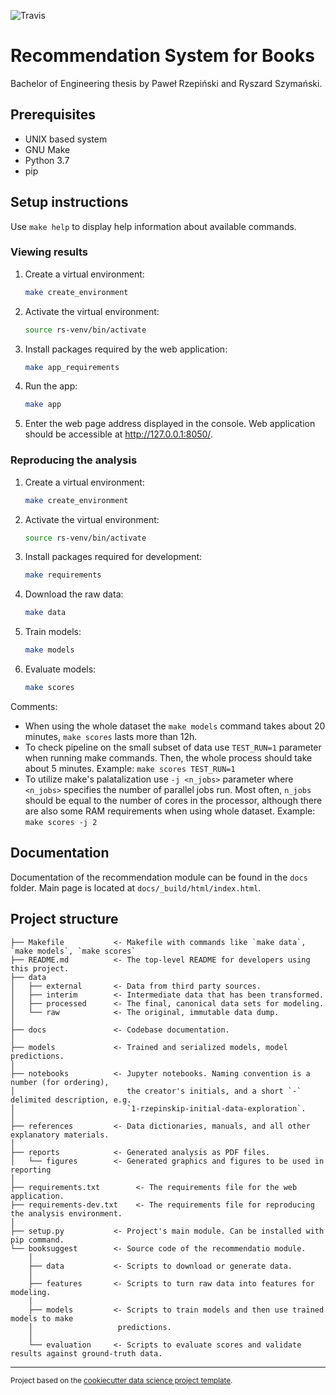 ![Travis](https://travis-ci.com/szymanskir/Recommendation-system.svg?token=vMgapB9HzV6RFvox4Fiq&branch=master)

# Recommendation System for Books

Bachelor of Engineering thesis by Paweł Rzepiński and Ryszard Szymański.

## Prerequisites

- UNIX based system
- GNU Make
- Python 3.7
- pip

## Setup instructions

Use `make help` to display help information about available commands.

### Viewing results

1. Create a virtual environment:
    ```bash
    make create_environment
    ```
2. Activate the virtual environment:
    ```bash
    source rs-venv/bin/activate
    ```
3. Install packages required by the web application:
    ```bash
    make app_requirements
    ```
4. Run the app:
    ```bash
    make app
    ```
5. Enter the web page address displayed in the console. Web application should be accessible at <http://127.0.0.1:8050/>.

### Reproducing the analysis

1. Create a virtual environment:
    ```bash
    make create_environment
    ```
2. Activate the virtual environment:
    ```bash
    source rs-venv/bin/activate
    ```
3. Install packages required for development:
    ```bash
    make requirements
    ```
4. Download the raw data:
    ```bash
    make data
    ```
5. Train models:
    ```bash
    make models
    ```
6. Evaluate models:
    ```bash
    make scores
    ```

Comments:

- When using the whole dataset the `make models` command takes about 20 minutes, `make scores` lasts more than 12h.
- To check pipeline on the small subset of data use `TEST_RUN=1` parameter when running make commands. Then, the whole process should take about 5 minutes. Example: `make scores TEST_RUN=1`
- To utilize make's palatalization use `-j <n_jobs>` parameter where `<n_jobs>` specifies the number of parallel jobs run. Most often, `n_jobs` should be equal to the number of cores in the processor, although there are also some RAM requirements when using whole dataset. Example: `make scores -j 2`

## Documentation

Documentation of the recommendation module can be found in the `docs` folder. Main page is located at `docs/_build/html/index.html`.

## Project structure

    ├── Makefile           <- Makefile with commands like `make data`, `make models`, `make scores`
    ├── README.md          <- The top-level README for developers using this project.
    ├── data
    │   ├── external       <- Data from third party sources.
    │   ├── interim        <- Intermediate data that has been transformed.
    │   ├── processed      <- The final, canonical data sets for modeling.
    │   └── raw            <- The original, immutable data dump.
    │
    ├── docs               <- Codebase documentation.
    │
    ├── models             <- Trained and serialized models, model predictions.
    │
    ├── notebooks          <- Jupyter notebooks. Naming convention is a number (for ordering),
    │                         the creator's initials, and a short `-` delimited description, e.g.
    │                         `1-rzepinskip-initial-data-exploration`.
    │
    ├── references         <- Data dictionaries, manuals, and all other explanatory materials.
    │
    ├── reports            <- Generated analysis as PDF files.
    │   └── figures        <- Generated graphics and figures to be used in reporting
    │
    ├── requirements.txt        <- The requirements file for the web application.
    ├── requirements-dev.txt    <- The requirements file for reproducing the analysis environment.
    │
    ├── setup.py           <- Project's main module. Can be installed with pip command.
    └── booksuggest        <- Source code of the recommendatio module.
        │
        ├── data           <- Scripts to download or generate data.
        │
        ├── features       <- Scripts to turn raw data into features for modeling.
        │
        ├── models         <- Scripts to train models and then use trained models to make
        │                   predictions.
        │
        └── evaluation     <- Scripts to evaluate scores and validate results against ground-truth data.

--------

<p><small>Project based on the <a target="_blank" href="https://drivendata.github.io/cookiecutter-data-science/">cookiecutter data science project template</a>.</small></p>